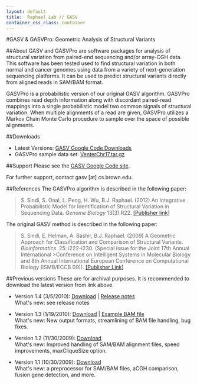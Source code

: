 ```yaml
---
layout: default
title:  Raphael Lab // GASV
container_css_class: container
---
```


#GASV & GASVPro: Geometric Analysis of Structural Variants

##About
GASV and GASVPro are software packages for analysis of structural variation from paired-end sequencing and/or array-CGH data. This software has been tested used to find structural variation in both normal and cancer genomes using data from a variety of next-generation sequencing platforms. It can be used to predict structural variants directly from aligned reads in SAM/BAM format.

GASVPro is a probabilistic version of our original GASV algorithm. GASVPro combines read depth information along with discordant paired-read mappings into a single probabilistic model two common signals of structural variation. When multiple alignments of a read are given, GASVPro utilizes a Markov Chain Monte Carlo procedure to sample over the space of possible alignments.

<a name="download"></a>

##Downloads
* Latest Versions: [GASV Google Code Downloads](http://code.google.com/p/gasv/downloads/list)
* GASVPro sample data set: [VenterChr17.tar.gz](http://compbio-research.cs.brown.edu/projects/gasv/VenterChr17.tar.gz)

##Support
Please see the [GASV Google Code site](https://code.google.com/p/gasv/).

For further support, contact gasv [at] cs.brown.edu.

<a name="reference"></a>

##References
The GASVPro algorithm is described in the following paper:

>S. Sindi, S. Onal, L. Peng, H. Wu, B.J. Raphael. (2012)
>An Integrative Probabilistic Model for Identification of Structural Variation in Sequencing Data.
>*Genome Biology* 13(3):R22. [[Publisher link]](http://genomebiology.com/2012/13/3/R22/abstract)

The original GASV method is described in the following paper:

>S. Sindi, E. Helman, A. Bashir, B.J. Raphael. (2009)
>A Geometric Approach for  Classification and Comparison of Structural Variants.
>*Bioinformatics*. 25: i222-i230.
>(Special issue for the Joint 17th Annual International >Conference on Intelligent Systems in Molecular Biology and 8th Annual International European Conference on Computational Biology (ISMB/ECCB 09)). [[Publisher Link]](http://dx.doi.org/10.1093/bioinformatics/btp208)

##Previous versions
These are for archival purposes. It is recommended to download the latest version from link above.

* Version 1.4 (3/5/2010): [Download](http://cs.brown.edu/~braphael/software/StructVar/GASV_RELEASE_1.4.tgz) | [Release notes](http://cs.brown.edu/~braphael/software/StructVar/RELEASE_NOTES.txt)  
What's new: see release notes

* Version 1.3 (1/19/2010): [Download](http://cs.brown.edu/~braphael/software/StructVar/GASV_RELEASE_1.3.tgz) | [Example BAM file](http://cs.brown.edu/~braphael/software/StructVar/Example.bam)  
What's new: New output formats, streamlining of BAM file handling, bug fixes.

* Version 1.2 (11/30/2009): [Download](http://cs.brown.edu/~braphael/software/StructVar/GASV_RELEASE_1.2.tgz)  
What's new: Improved handling of SAM/BAM alignment files, speed improvements, maxCliqueSize option.

* Version 1.1 (10/30/2009): [Download](http://cs.brown.edu/~braphael/software/StructVar/GASV_RELEASE_1.1.tgz)  
What's new: a preprocessor for SAM/BAM files, aCGH comparison, fusion gene detection, and more.